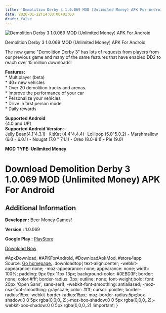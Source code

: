 ```yaml
---
title: 'Demolition Derby 3 1.0.069 MOD (Unlimited Money) APK For Android'
date: 2020-01-22T14:00:00+01:00
draft: false
---
```


![Demolition Derby 3 1.0.069 MOD (Unlimited Money) APK For Android](https://i2.wp.com/apkhome.net/wp-content/uploads/2020/01/Demolition-Derby-3-1.0.069-MOD-Unlimited-Money.png "Demolition Derby 3 1.0.069 MOD (Unlimited Money) APK For Android")

  

Demolition Derby 3 1.0.069 MOD (Unlimited Money) APK For Android

The new game "Demolition Derby 3" has lots of requests from players from our previous game and many of the same features that have enabled DD2 to reach over 15 million downloads!

**Features:**  
\* Multiplayer (beta)  
\* 40+ new vehicles  
\* Over 20 demolition tracks and arenas.  
\* Improve the performance of your car  
\* Personalize your vehicles  
\* Drive in first person mode  
\* Daily rewards

**Supported Android**  
{4.0 and UP}  
**Supported Android Version**:-  
Jelly Bean(4.1"4.3.1)- KitKat (4.4"4.4.4)- Lollipop (5.0"5.0.2) - Marshmallow (6.0 - 6.0.1) - Nougat (7.0 " 7.1.1) - Oreo (8.0-8.1) - Pie (9.0)

**MOD TYPE: Unlimited Money**

Download Demolition Derby 3 1.0.069 MOD (Unlimited Money) APK For Android
=========================================================================

Additional Information
----------------------

**Developer :** Beer Money Games!

**Version :** 1.0.069

**Google Play :** [PlayStore](https://play.google.com/store/apps/details?id=com.beermoneygames.demolition3)

  

[Download Now](https://store4app.co/post/demolition-derby-3-1-0-069-mod-unlimited-money-apk-for-android_1579696675)

  
#ApkDownload, #APKForAndroid, #DownloadApkMod, #store4app  
Source: [Go homepage.](https://store4app.co/post/demolition-derby-3-1-0-069-mod-unlimited-money-apk-for-android_1579696675) .downloadtop{ text-align:center; -webkit-appearance: none; -moz-appearance: none; appearance: none; width: 100%; padding: 9px 9px 11px 13px; background-color: #0EBD3F; border: none; color:#fff; border-radius: 3px; outline: none; font-weight;bold; font: 20px 'Open Sans', sans-serif; -webkit-font-smoothing: antialiased; -moz-osx-font-smoothing: grayscale; color: #fff; cursor: pointer; border-radius:15px;-webkit-border-radius:15px;-moz-border-radius:5px;box-shadow:0 0 5px rgba(0,0,0,.2);-moz-box-shadow:0 0 5px rgba(0,0,0,.2);-webkit-box-shadow:0 0 5px rgba(0,0,0,.2) !important; }